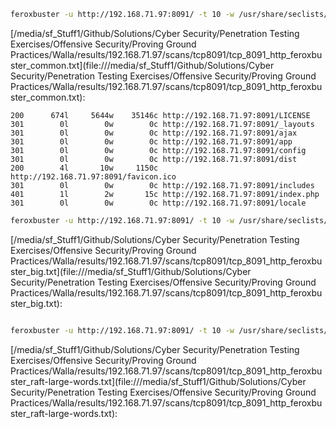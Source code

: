 ```bash
feroxbuster -u http://192.168.71.97:8091/ -t 10 -w /usr/share/seclists/Discovery/Web-Content/common.txt -x "txt,html,php,asp,aspx,jsp" -v -k -n -q -o "/media/sf_Stuff1/Github/Solutions/Cyber Security/Penetration Testing Exercises/Offensive Security/Proving Ground Practices/Walla/results/192.168.71.97/scans/tcp8091/tcp_8091_http_feroxbuster_common.txt"
```

[/media/sf_Stuff1/Github/Solutions/Cyber Security/Penetration Testing Exercises/Offensive Security/Proving Ground Practices/Walla/results/192.168.71.97/scans/tcp8091/tcp_8091_http_feroxbuster_common.txt](file:///media/sf_Stuff1/Github/Solutions/Cyber Security/Penetration Testing Exercises/Offensive Security/Proving Ground Practices/Walla/results/192.168.71.97/scans/tcp8091/tcp_8091_http_feroxbuster_common.txt):

```
200      674l     5644w    35146c http://192.168.71.97:8091/LICENSE
301        0l        0w        0c http://192.168.71.97:8091/_layouts
301        0l        0w        0c http://192.168.71.97:8091/ajax
301        0l        0w        0c http://192.168.71.97:8091/app
301        0l        0w        0c http://192.168.71.97:8091/config
301        0l        0w        0c http://192.168.71.97:8091/dist
200        4l       10w     1150c http://192.168.71.97:8091/favicon.ico
301        0l        0w        0c http://192.168.71.97:8091/includes
401        1l        2w       15c http://192.168.71.97:8091/index.php
301        0l        0w        0c http://192.168.71.97:8091/locale

```
```bash
feroxbuster -u http://192.168.71.97:8091/ -t 10 -w /usr/share/seclists/Discovery/Web-Content/big.txt -x "txt,html,php,asp,aspx,jsp" -v -k -n -q -o "/media/sf_Stuff1/Github/Solutions/Cyber Security/Penetration Testing Exercises/Offensive Security/Proving Ground Practices/Walla/results/192.168.71.97/scans/tcp8091/tcp_8091_http_feroxbuster_big.txt"
```

[/media/sf_Stuff1/Github/Solutions/Cyber Security/Penetration Testing Exercises/Offensive Security/Proving Ground Practices/Walla/results/192.168.71.97/scans/tcp8091/tcp_8091_http_feroxbuster_big.txt](file:///media/sf_Stuff1/Github/Solutions/Cyber Security/Penetration Testing Exercises/Offensive Security/Proving Ground Practices/Walla/results/192.168.71.97/scans/tcp8091/tcp_8091_http_feroxbuster_big.txt):

```

```
```bash
feroxbuster -u http://192.168.71.97:8091/ -t 10 -w /usr/share/seclists/Discovery/Web-Content/raft-large-words.txt -x "txt,html,php,asp,aspx,jsp" -v -k -n -q -o "/media/sf_Stuff1/Github/Solutions/Cyber Security/Penetration Testing Exercises/Offensive Security/Proving Ground Practices/Walla/results/192.168.71.97/scans/tcp8091/tcp_8091_http_feroxbuster_raft-large-words.txt"
```

[/media/sf_Stuff1/Github/Solutions/Cyber Security/Penetration Testing Exercises/Offensive Security/Proving Ground Practices/Walla/results/192.168.71.97/scans/tcp8091/tcp_8091_http_feroxbuster_raft-large-words.txt](file:///media/sf_Stuff1/Github/Solutions/Cyber Security/Penetration Testing Exercises/Offensive Security/Proving Ground Practices/Walla/results/192.168.71.97/scans/tcp8091/tcp_8091_http_feroxbuster_raft-large-words.txt):

```

```
